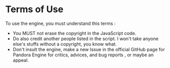 # Terms of Use
To use the engine, you must understand this terms :

* You MUST not erase the copyright in the JavaScript code.
* Do also credit another people listed in the script. I won't take anyone else's stuffs without a copyright, you know what.
* Don't insult the engine, make a new Issue in the official GitHub page for Pandora Engine for critics, advices, and bug reports
, or maybe an appeal. 
